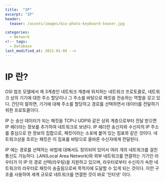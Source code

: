 ```yaml
---
title:  "IP"
excerpt: "IP"
header:
  teaser: /assets/images/bio-photo-keyboard-teaser.jpg

categories:
  - Network
<!-- tags:
  - Database 
last_modified_at: 2021-01-04 -->
---
```

# IP 란?

OSI 참조 모델에서 제 3계층인 네트워크 계층에 위치하는 네트워크 프로토콜로, 네트워크 상의 기기에 대한 주소 할당이나 그 주소를 바탕으로 
패킷을 전송하는 역할을 갖고 있다. 간단히 말하면, 기기에 대해 주소를 할당하고 경로를 선택하면서 데이터를 전달하기 위한 프로토콜이다.

IP 는 송신 데이터가 되는 패킷을 TCP나 UDP와 같은 상위 계층으로부터 전달 받으면 IP 헤더라는 정보를 추가하여 네트워크로 보낸다. IP 헤더란
송신자와 수신자의 IP 주소를 중심으로 한 정보의 집합으로, 패킷이라는 소포에 붙어 있는 짐표와 같은 것이다. 네트워크상을 흐르는 패킷은 이 짐표를
바탕으로 올바른 수신자에게 전달된다.

IP 에는 경로를 선택하는 바법에 대해서도 정의되어 있어서 여러 개의 네트워크를 걸친 통신도 가능하다. LAN(Local Area Network)와 외부 네트워크를
연결하는 기기인 라우터가 이 IP 의 경로 선택(라우팅)을 지원하고 있으며, 라우터로부터 수신자가 속한 네트워크의 라우터로 패킷이 송출됨으로써 목적지에 
도달할 수 있게 되는 것이다. 이런 구조를 사용하여 세계 규모로 네트워크를 연결한 것이 바로 '인터넷' 이다.

